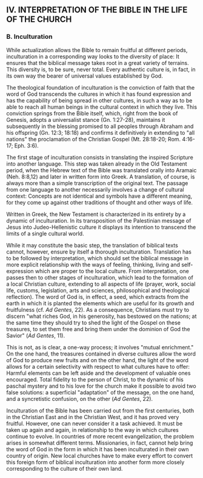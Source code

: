 ## IV. INTERPRETATION OF THE BIBLE IN THE LIFE OF THE CHURCH


### B. Inculturation

While actualization allows the Bible to remain fruitful at different periods, inculturation in a corresponding way looks to the diversity of place: It ensures that the biblical message takes root in a great variety of terrains. This diversity is, to be sure, never total. Every authentic culture is, in fact, in its own way the bearer of universal values established by God.

The theological foundation of inculturation is the conviction of faith that the word of God transcends the cultures in which it has found expression and has the capability of being spread in other cultures, in such a way as to be able to reach all human beings in the cultural context in which they live. This conviction springs from the Bible itself, which, right from the book of Genesis, adopts a universalist stance (Gn. 1:27-28), maintains it subsequently in the blessing promised to all peoples through Abraham and his offspring (Gn. 12:3; 18:18) and confirms it definitively in extending to "all nations" the proclamation of the Christian Gospel (Mt. 28:18-20; Rom. 4:16-17; Eph. 3:6).

The first stage of inculturation consists in translating the inspired Scripture into another language. This step was taken already in the Old Testament period, when the Hebrew text of the Bible was translated orally into Aramaic (Neh. 8:8,12) and later in written form into Greek. A translation, of course, is always more than a simple transcription of the original text. The passage from one language to another necessarily involves a change of cultural context: Concepts are not identical and symbols have a different meaning, for they come up against other traditions of thought and other ways of life.

Written in Greek, the New Testament is characterized in its entirety by a dynamic of inculturation. In its transposition of the Palestinian message of Jesus into Judeo-Hellenistic culture it displays its intention to transcend the limits of a single cultural world.

While it may constitute the basic step, the translation of biblical texts cannot, however, ensure by itself a thorough inculturation. Translation has to be followed by interpretation, which should set the biblical message in more explicit relationship with the ways of feeling, thinking, living and self-expression which are proper to the local culture. From interpretation, one passes then to other stages of inculturation, which lead to the formation of a local Christian culture, extending to all aspects of life (prayer, work, social life, customs, legislation, arts and sciences, philosophical and theological reflection). The word of God is, in effect, a seed, which extracts from the earth in which it is planted the elements which are useful for its growth and fruitfulness (cf. _Ad Gentes_, 22). As a consequence, Christians must try to discern "what riches God, in his generosity, has bestowed on the nations; at the same time they should try to shed the light of the Gospel on these treasures, to set them free and bring them under the dominion of God the Savior" (_Ad Gentes_, 11).

This is not, as is clear, a one-way process; it involves "mutual enrichment." On the one hand, the treasures contained in diverse cultures allow the word of God to produce new fruits and on the other hand, the light of the word allows for a certain selectivity with respect to what cultures have to offer: Harmful elements can be left aside and the development of valuable ones encouraged. Total fidelity to the person of Christ, to the dynamic of his paschal mystery and to his love for the church make it possible to avoid two false solutions: a superficial "adaptation" of the message, on the one hand, and a syncretistic confusion, on the other (_Ad Gentes_, 22).

Inculturation of the Bible has been carried out from the first centuries, both in the Christian East and in the Christian West, and it has proved very fruitful. However, one can never consider it a task achieved. It must be taken up again and again, in relationship to the way in which cultures continue to evolve. In countries of more recent evangelization, the problem arises in somewhat different terms. Missionaries, in fact, cannot help bring the word of God in the form in which it has been inculturated in their own country of origin. New local churches have to make every effort to convert this foreign form of biblical inculturation into another form more closely corresponding to the culture of their own land.  
